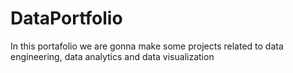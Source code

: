 # DataPortfolio
In this portafolio we are gonna make some projects related to data engineering, data analytics and data visualization
